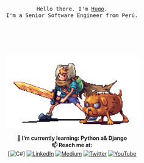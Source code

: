 <p align="center">
  <br>
  <br>
  <br>
  <samp>
    Hello there. I'm <a href="https://medium.com/@hugo.roca">Hugo</a>.<br> I'm a Senior Software Engineer from Perú.
    <br>
    <br>
  </samp>
  <br>
  <br>
  <br>
  <br>
</p>
<div align="center">
 <img src="https://github.com/selimdoyranli/selimdoyranli/blob/master/preview.gif" width="350" />
</div>  
<div align="center">
  
  **🌱 I’m currently learning: Python a& Django**<br>
  **📫 Reach me at:**<br>
[![C#](https://img.shields.io/badge/c%23-%23239120.svg?style=plastic&logo=c-sharp&logoColor=white)]
  [![LinkedIn](https://img.shields.io/badge/LinkedIn-%230077B5.svg?logo=linkedin&logoColor=white)](https://www.linkedin.com/in/hugoroca) [![Medium](https://img.shields.io/badge/Medium-12100E?logo=medium&logoColor=white)](https://medium.com/@hugo.roca) [![Twitter](https://img.shields.io/badge/Twitter-%231DA1F2.svg?logo=Twitter&logoColor=white)](https://twitter.com/HuugooRoca) [![YouTube](https://img.shields.io/badge/YouTube-%23FF0000.svg?logo=YouTube&logoColor=white)](https://www.youtube.com/channel/UCn2mk7K2l0wTdLLsNW17UOg) 

</div>

<!--
**HugoRoca/HugoRoca** is a ✨ _special_ ✨ repository because its `README.md` (this file) appears on your GitHub profile.

Here are some ideas to get you started:

- 🔭 I’m currently working on ...
- 🌱 I’m currently learning ...
- 👯 I’m looking to collaborate on ...
- 🤔 I’m looking for help with ...
- 💬 Ask me about ...
- 📫 How to reach me: ...
- 😄 Pronouns: ...
- ⚡ Fun fact: ...
-->
